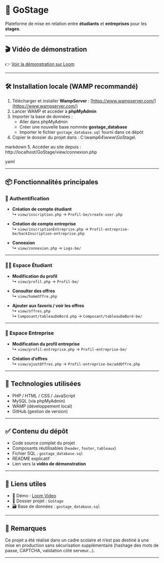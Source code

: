 # 🚀 GoStage

Plateforme de mise en relation entre **étudiants** et **entreprises** pour les **stages**.

---

## 🎬 Vidéo de démonstration

👉 [Voir la démonstration sur Loom](https://www.loom.com/share/c7f3c287c3aa46538f4237d122a4dbba?sid=df6e2b08-933a-4c27-ab87-2dc6cb9f42e7)

---

## 🛠️ Installation locale (WAMP recommandé)

1. Télécharger et installer **WampServer** : [https://www.wampserver.com/](https://www.wampserver.com/)
2. Lancer WAMP et accéder à **phpMyAdmin**
3. Importer la base de données :
   - Aller dans phpMyAdmin
   - Créer une nouvelle base nommée **gostage_database**
   - Importer le fichier `gostage_database.sql` fourni dans ce dépôt
4. Copier le dossier du projet dans :
   C:\wamp64\www\GoStage\

markdown
5. Accéder au site depuis :
http://localhost/GoStage/view/connexion.php

yaml

---

## 📦 Fonctionnalités principales

### 👤 Authentification

- **Création de compte étudiant**  
  ↳ `view/inscription.php` → `Profil-be/create-user.php`

- **Création de compte entreprise**  
  ↳ `view/inscriptionEntreprise.php` → `Profil-entreprise-be/backInscription-entreprise.php`

- **Connexion**  
  ↳ `view/connexion.php` → `Logs-be/`

---

### 🧑‍🎓 Espace Étudiant

- **Modification du profil**  
  ↳ `view/profil.php` → `Profil-be/`

- **Consulter des offres**  
  ↳ `view/homeOffre.php`

- **Ajouter aux favoris / voir les offres**  
  ↳ `view/offres.php`  
  ↳ `Composant/tableauDeBord.php` → `Composant/tableauDeBord-be/`

---

### 🏢 Espace Entreprise

- **Modification du profil entreprise**  
  ↳ `view/profil-entreprise.php` → `Profil-entreprise-be/`

- **Création d’offres**  
  ↳ `view/ajoutOffres.php` → `Profil-entreprise-be/addOffre.php`

---

## 🧪 Technologies utilisées

- PHP / HTML / CSS / JavaScript
- MySQL (via phpMyAdmin)
- WAMP (développement local)
- GitHub (gestion de version)

---

## ✅ Contenu du dépôt

- Code source complet du projet
- Composants réutilisables (`header`, `footer`, `tableaux`)
- Fichier SQL : `gostage_database.sql`
- README explicatif
- Lien vers la **vidéo de démonstration**

---

## 🔗 Liens utiles

- 🎥 Démo : [Loom Video](https://www.loom.com/share/c7f3c287c3aa46538f4237d122a4dbba?sid=df6e2b08-933a-4c27-ab87-2dc6cb9f42e7)
- 📁 Dossier projet : `GoStage`
- 🗃️ Base de données : `gostage_database.sql`

---

## 📌 Remarques

Ce projet a été réalisé dans un cadre scolaire et n’est pas destiné à une mise en production sans sécurisation supplémentaire (hashage des mots de passe, CAPTCHA, validation côté serveur...).

---
